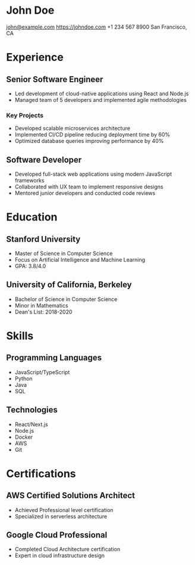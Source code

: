 # John Doe

john@example.com
https://johndoe.com
+1 234 567 8900
San Francisco, CA

# Experience

## Senior Software Engineer

- Led development of cloud-native applications using React and Node.js
- Managed team of 5 developers and implemented agile methodologies

### Key Projects

- Developed scalable microservices architecture
- Implemented CI/CD pipeline reducing deployment time by 60%
- Optimized database queries improving performance by 40%

## Software Developer

- Developed full-stack web applications using modern JavaScript frameworks
- Collaborated with UX team to implement responsive designs
- Mentored junior developers and conducted code reviews

# Education

## Stanford University

- Master of Science in Computer Science
- Focus on Artificial Intelligence and Machine Learning
- GPA: 3.8/4.0

## University of California, Berkeley

- Bachelor of Science in Computer Science
- Minor in Mathematics
- Dean's List: 2018-2020

# Skills

## Programming Languages

- JavaScript/TypeScript
- Python
- Java
- SQL

## Technologies

- React/Next.js
- Node.js
- Docker
- AWS
- Git

# Certifications

## AWS Certified Solutions Architect

- Achieved Professional level certification
- Specialized in serverless architecture

## Google Cloud Professional

- Completed Cloud Architecture certification
- Expert in cloud infrastructure design
